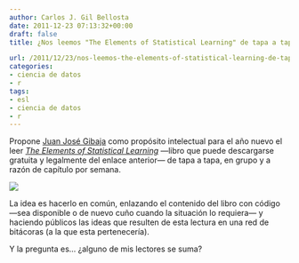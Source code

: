 ```yaml
---
author: Carlos J. Gil Bellosta
date: 2011-12-23 07:13:32+00:00
draft: false
title: ¿Nos leemos "The Elements of Statistical Learning" de tapa a tapa?

url: /2011/12/23/nos-leemos-the-elements-of-statistical-learning-de-tapa-a-tapa/
categories:
- ciencia de datos
- r
tags:
- esl
- ciencia de datos
- r
---
```


Propone [Juan José Gibaja](http://www.jjgibaja.net/) como propósito intelectual para el año nuevo el leer [_The Elements of Statistical Learning_](http://www-stat.stanford.edu/~tibs/ElemStatLearn/) —libro que puede descargarse gratuita y legalmente del enlace anterior— de tapa a tapa, en grupo y a razón de capítulo por semana.

[![](/wp-uploads/2010/12/CoverII_small.jpg)
](/wp-uploads/2010/12/CoverII_small.jpg)

La idea es hacerlo en común, enlazando el contenido del libro con código —sea disponible o de nuevo cuño cuando la situación lo requiera— y haciendo públicos las ideas que resulten de esta lectura en una red de bitácoras (a la que esta pertenecería).

Y la pregunta es... ¿alguno de mis lectores se suma?
